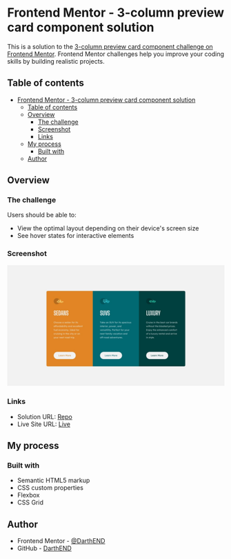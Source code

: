 # Frontend Mentor - 3-column preview card component solution

This is a solution to the [3-column preview card component challenge on Frontend Mentor](https://www.frontendmentor.io/challenges/3column-preview-card-component-pH92eAR2-). Frontend Mentor challenges help you improve your coding skills by building realistic projects. 

## Table of contents

- [Frontend Mentor - 3-column preview card component solution](#frontend-mentor---3-column-preview-card-component-solution)
  - [Table of contents](#table-of-contents)
  - [Overview](#overview)
    - [The challenge](#the-challenge)
    - [Screenshot](#screenshot)
    - [Links](#links)
  - [My process](#my-process)
    - [Built with](#built-with)
  - [Author](#author)

## Overview

### The challenge

Users should be able to:

- View the optimal layout depending on their device's screen size
- See hover states for interactive elements

### Screenshot

![](design/desktop-design.jpg)


### Links

- Solution URL: [Repo](https://github.com/DarthEND/3-column-preview-card)
- Live Site URL: [Live](https://darthend.github.io/3-column-preview-card/)

## My process

### Built with

- Semantic HTML5 markup
- CSS custom properties
- Flexbox
- CSS Grid

## Author

- Frontend Mentor - [@DarthEND](https://www.frontendmentor.io/profile/DarthEND)
- GitHub - [DarthEND](https://github.com/DarthEND)
